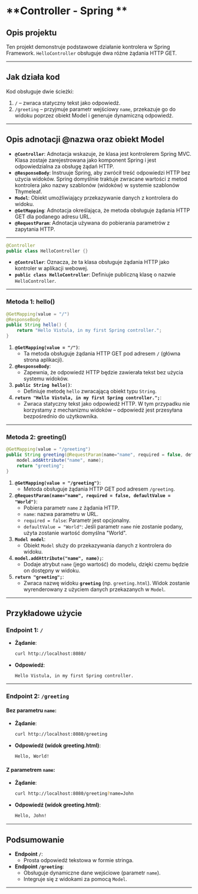 # **Controller - Spring **

## **Opis projektu**
Ten projekt demonstruje podstawowe działanie kontrolera w Spring Framework. `HelloController` obsługuje dwa różne żądania HTTP GET.

---

## **Jak działa kod**

Kod obsługuje dwie ścieżki:
1. `/` – zwraca statyczny tekst jako odpowiedź.
2. `/greeting` – przyjmuje parametr wejściowy `name`, przekazuje go do widoku poprzez obiekt Model i generuje dynamiczną odpowiedź.

---

## **Opis adnotacji @nazwa oraz obiekt Model**

- **`@Controller`**: Adnotacja wskazuje, że klasa jest kontrolerem Spring MVC. Klasa zostaje zarejestrowana jako komponent Spring i jest odpowiedzialna za obsługę żądań HTTP.
- **`@ResponseBody`**: Instruuje Spring, aby zwrócił treść odpowiedzi HTTP bez użycia widoków. Spring domyślnie traktuje zwracane wartości z metod kontrolera jako nazwy szablonów (widoków) w systemie szablonów Thymeleaf.
- **`Model`**: Obiekt umożliwiający przekazywanie danych z kontrolera do widoku.
- **`@GetMapping`**: Adnotacja określająca, że metoda obsługuje żądania HTTP GET dla podanego adresu URL.
- **`@RequestParam`**: Adnotacja używana do pobierania parametrów z zapytania HTTP.

---

```java
@Controller
public class HelloController {}
```
- **`@Controller`**: Oznacza, że ta klasa obsługuje żądania HTTP jako kontroler w aplikacji webowej.
- **`public class HelloController`**: Definiuje publiczną klasę o nazwie `HelloController`.

---

### **Metoda 1: hello()**

```java
@GetMapping(value = "/")
@ResponseBody
public String hello() {
    return "Hello Vistula, in my first Spring controller.";
}
```
1. **`@GetMapping(value = "/")`**:
    - Ta metoda obsługuje żądania HTTP GET pod adresem `/` (główna strona aplikacji).
2. **`@ResponseBody`**:
    - Zapewnia, że odpowiedź HTTP będzie zawierała tekst bez użycia systemu widoków.
3. **`public String hello()`**:
    - Definiuje metodę `hello` zwracającą obiekt typu `String`.
4. **`return "Hello Vistula, in my first Spring controller.";`**:
    - Zwraca statyczny tekst jako odpowiedź HTTP. W tym przypadku nie korzystamy z mechanizmu widoków – odpowiedź jest przesyłana bezpośrednio do użytkownika.

---

### **Metoda 2: greeting()**

```java
@GetMapping(value = "/greeting")
public String greeting(@RequestParam(name="name", required = false, defaultValue = "World") String name, Model model) {
    model.addAttribute("name", name);
    return "greeting";
}
```
1. **`@GetMapping(value = "/greeting")`**:
    - Metoda obsługuje żądania HTTP GET pod adresem `/greeting`.
2. **`@RequestParam(name="name", required = false, defaultValue = "World")`**:
    - Pobiera parametr `name` z żądania HTTP.
    - `name`: nazwa parametru w URL.
    - `required = false`: Parametr jest opcjonalny.
    - `defaultValue = "World"`: Jeśli parametr `name` nie zostanie podany, użyta zostanie wartość domyślna "World".
3. **`Model model`**:
    - Obiekt `Model` służy do przekazywania danych z kontrolera do widoku.
4. **`model.addAttribute("name", name);`**:
    - Dodaje atrybut `name` (jego wartość) do modelu, dzięki czemu będzie on dostępny w widoku.
5. **`return "greeting";`**:
    - Zwraca nazwę widoku **`greeting`** (np. `greeting.html`). Widok zostanie wyrenderowany z użyciem danych przekazanych w `Model`.

---

## **Przykładowe użycie**

### **Endpoint 1: `/`**
- **Żądanie**:
  ```bash
  curl http://localhost:8080/
  ```
- **Odpowiedź**:
  ```plaintext
  Hello Vistula, in my first Spring controller.
  ```

---

### **Endpoint 2: `/greeting`**
#### Bez parametru `name`:
- **Żądanie**:
  ```bash
  curl http://localhost:8080/greeting
  ```
- **Odpowiedź (widok greeting.html)**:
  ```html
  Hello, World!
  ```

#### Z parametrem `name`:
- **Żądanie**:
  ```bash
  curl http://localhost:8080/greeting?name=John
  ```
- **Odpowiedź (widok greeting.html)**:
  ```html
  Hello, John!
  ```

---

## **Podsumowanie**
- **Endpoint `/`**:
    - Prosta odpowiedź tekstowa w formie stringa.
- **Endpoint `/greeting`**:
    - Obsługuje dynamiczne dane wejściowe (parametr `name`).
    - Integruje się z widokami za pomocą `Model`.

---
